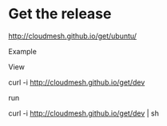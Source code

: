 # Get the release

http://cloudmesh.github.io/get/ubuntu/


Example 

View

curl -i http://cloudmesh.github.io/get/dev


run 

curl -i http://cloudmesh.github.io/get/dev | sh 
